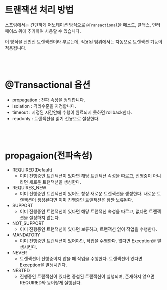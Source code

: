 # 트랜잭션 처리 방법
스프링에서는 간단하게 어노테이션 방식으로 `@Transactional`을 메소드, 클래스, 인터페이스 위에 추가하여 사용할 수 있습니다.

이 방식을 선언전 트랜잭션이라 부르는데, 적용된 범위에서는 자동으로 트랜잭션 기능이 적용됩니다.

<br><br>

# @Transactional 옵션

- propagation : 전파 속성을 정의합니다.
- isolation : 격리수준을 지정합니다.
- timeout : 지정된 시간안에 수행이 완료되지 못하면 rollback한다.
- readonly : 트랜잭션을 읽기 전용으로 설정한다.

<br><br>

# propagaion(전파속성)

- REQUIRED(Default)
    - 이미 진행중인 트랜잭션이 있다면 해당 트랜잭션 속성을 따르고, 진행중이 아니라면 새로운 트랜잭션을 생성한다.
- REQUIRES_NEW
    - 이미 진행중인 트랜잭션이 있어도 항상 새로운 트랜잭션을 생성한다. 새로운 트랜잭션이 생성된다면 이미 진행중인 트랜잭션은 잠깐 보류된다.
- SUPPORT
    - 이미 진행중인 트랜잭션이 있다면 해당 트랜잭션 속성을 따르고, 없다면 트랜잭션을 설정하지 않는다.
- NOT_SUPPORT
    - 이미 진행중인 트랜잭션이 있다면 보류하고, 트랜잭션 없이 작업을 수행한다.
- MANDATORY
    - 이미 진행중인 트랜잭션이 있어야만, 작업을 수행한다. 없다면 Exception을 발생시킨다.
- NEVER
    - 트랜잭션이 진행중이지 않을 때 작업을 수행한다. 트랜잭션이 있다면 Exception을 발생시킨다.
- NESTED
    - 진행중인 트랜잭션이 있다면 중첩된 트랜잭션이 실행되며, 존재하지 않으면 REQUIRED와 동이랗게 실행된다.